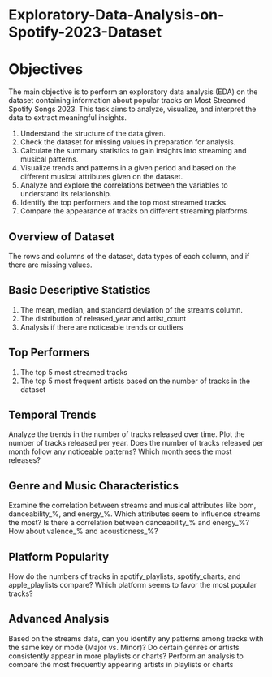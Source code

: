 # Exploratory-Data-Analysis-on-Spotify-2023-Dataset

# Objectives
The main objective is to perform an exploratory data analysis (EDA) on the dataset containing information about popular tracks on Most Streamed Spotify Songs 2023. This task aims to analyze, visualize, and interpret the data to extract meaningful insights.

1. Understand the structure of the data given.
2. Check the dataset for missing values in preparation for analysis.
3. Calculate the summary statistics to gain insights into streaming and musical patterns.
4. Visualize trends and patterns in a given period and based on the different musical attributes given on the dataset.
5. Analyze and explore the correlations between the variables to understand its relationship.
6. Identify the top performers and the top most streamed tracks.
7. Compare the appearance of tracks on different streaming platforms.


## Overview of Dataset

The rows and columns of the dataset, data types of each column, and if there are missing values.

## Basic Descriptive Statistics
1. The mean, median, and standard deviation of the streams column.
2. The distribution of released_year and artist_count
3. Analysis if there are noticeable trends or outliers

## Top Performers
1. The top 5 most streamed tracks
2. The top 5 most frequent artists based on the number of tracks in the dataset
 
## Temporal Trends

Analyze the trends in the number of tracks released over time. Plot the number of tracks released per year.
Does the number of tracks released per month follow any noticeable patterns? Which month sees the most releases?

## Genre and Music Characteristics

Examine the correlation between streams and musical attributes like bpm, danceability_%, and energy_%. Which attributes seem to influence streams the most?
Is there a correlation between danceability_% and energy_%? How about valence_% and acousticness_%?

## Platform Popularity

How do the numbers of tracks in spotify_playlists, spotify_charts, and apple_playlists compare? Which platform seems to favor the most popular tracks?
 
## Advanced Analysis

Based on the streams data, can you identify any patterns among tracks with the same key or mode (Major vs. Minor)?
Do certain genres or artists consistently appear in more playlists or charts? Perform an analysis to compare the most frequently appearing artists in playlists or charts
